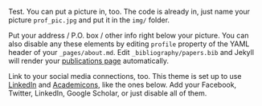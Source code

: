 Test. You can put a picture in, too. The code is already in, just name your picture `prof_pic.jpg` and put it in the `img/` folder.

Put your address / P.O. box / other info right below your picture. You can also disable any these elements by editing `profile` property of the YAML header of your `_pages/about.md`. Edit `_bibliography/papers.bib` and Jekyll will render your [publications page](/al-folio/publications/) automatically.

Link to your social media connections, too. This theme is set up to use [LinkedIn](https://www.linkedin.com/in/joshua-kosakowsky/) and [Academicons](https://jpswalsh.github.io/academicons/), like the ones below. Add your Facebook, Twitter, LinkedIn, Google Scholar, or just disable all of them.
